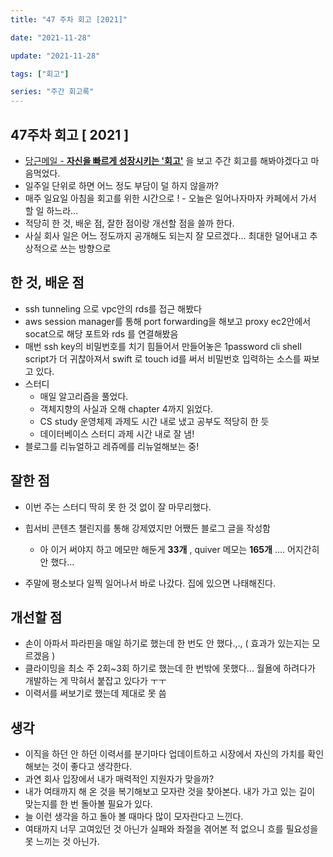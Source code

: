 ```yaml
---
title: "47 주차 회고 [2021]"

date: "2021-11-28"

update: "2021-11-28"

tags: ["회고"]

series: "주간 회고록"
---
```


## 47주차 회고 [ 2021 ]

- [당근메일 - **자신을 빠르게 성장시키는 '회고'**](https://stibee.com/api/v1.0/emails/share/KxPb9t2oAVziTFMbnZSyAOXiuE4Suw==) 을 보고 주간 회고를 해봐야겠다고 마음먹었다.
- 일주일 단위로 하면 어느 정도 부담이 덜 하지 않을까?
- 매주 일요일 아침을 회고를 위한 시간으로 ! - 오늘은 일어나자마자 카페에서 가서 할 일 하느라...
- 적당히 한 것, 배운 점, 잘한 점이랑 개선할 점을 쓸까 한다.
- 사실 회사 일은 어느 정도까지 공개해도 되는지 잘 모르겠다... 최대한 덜어내고 추상적으로 쓰는 방향으로

## 한 것, 배운 점

- ssh tunneling 으로 vpc안의 rds를 접근 해봤다
- aws session manager를 통해 port forwarding을 해보고 proxy ec2안에서 socat으로 해당 포트와 rds 를 연결해봤음
- 매번 ssh key의 비밀번호를 치기 힘들어서 만들어놓은 1password cli shell script가 더 귀찮아져서 swift 로 touch id를 써서 비밀번호 입력하는 소스를 짜보고 있다.
- 스터디
  - 매일 알고리즘을 풀었다.
  - 객체지향의 사실과 오해 chapter 4까지 읽었다.
  - CS study 운영체제 과제도 시간 내로 냈고 공부도 적당히 한 듯
  - 데이터베이스 스터디 과제 시간 내로 잘 냄!
- 블로그를 리뉴얼하고 레쥬메를 리뉴얼해보는 중!

## 잘한 점

- 이번 주는 스터디 딱히 못 한 것 없이 잘 마무리했다.
- 힙서비 콘텐츠 챌린지를 통해 강제였지만 어쨌든 블로그 글을 작성함

  - 아 이거 써야지 하고 메모만 해둔게 **33개** , quiver 메모는 **165개** .... 어지간히 안 했다...

- 주말에 평소보다 일찍 일어나서 바로 나갔다. 집에 있으면 나태해진다.

## 개선할 점

- 손이 아파서 파라핀을 매일 하기로 했는데 한 번도 안 했다.,., ( 효과가 있는지는 모르겠음 )
- 클라이밍을 최소 주 2회~3회 하기로 했는데 한 번밖에 못했다... 월욜에 하려다가 개발하는 게 막혀서 붙잡고 있다가 ㅜㅜ
- 이력서를 써보기로 했는데 제대로 못 씀

## 생각

- 이직을 하던 안 하던 이력서를 분기마다 업데이트하고 시장에서 자신의 가치를 확인해보는 것이 좋다고 생각한다.
- 과연 회사 입장에서 내가 매력적인 지원자가 맞을까?
- 내가 여태까지 해 온 것을 복기해보고 모자란 것을 찾아본다. 내가 가고 있는 길이 맞는지를 한 번 돌아볼 필요가 있다.
- 늘 이런 생각을 하고 돌아 볼 때마다 많이 모자란다고 느낀다.
- 여태까지 너무 고여있던 것 아닌가 실패와 좌절을 겪어본 적 없으니 흐를 필요성을 못 느끼는 것 아닌가.
